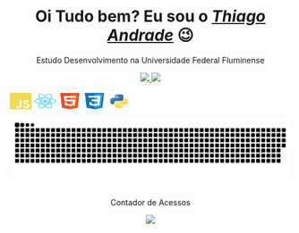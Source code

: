 <div>
  <h1 align="center">Oi Tudo bem? Eu sou o <a href="https://www.linkedin.com/in/edududuribeiro/"><i>Thiago Andrade</i></a> 😉️</h1>
  <p align="center">Estudo Desenvolvimento na Universidade Federal Fluminense</p>
 
  </a>
</div>
<div align="center">
  <a href="https://github.com/thiagoandradedeveloper">
    <img height="150em" src="https://github-readme-stats.vercel.app/api?username=thiagoandradedeveloper&count_private=true&include_all_commits=true&show_icons=true&theme=merko&hide_border=false&show_owner=true"/>
    <img height="150em" src="https://github-readme-stats.vercel.app/api/top-langs/?username=thiagoandradedeveloper&theme=merko&hide_border=false&&layout=compact"/>
  </a>
</div>
<div style="display: inline_block"><br>
  <img align="center" alt="Rafa-Js" height="30" width="40" src="https://raw.githubusercontent.com/devicons/devicon/master/icons/javascript/javascript-plain.svg">
  <img align="center" alt="Rafa-React" height="30" width="40" src="https://raw.githubusercontent.com/devicons/devicon/master/icons/react/react-original.svg">
  <img align="center" alt="Rafa-HTML" height="30" width="40" src="https://raw.githubusercontent.com/devicons/devicon/master/icons/html5/html5-original.svg">
  <img align="center" alt="Rafa-CSS" height="30" width="40" src="https://raw.githubusercontent.com/devicons/devicon/master/icons/css3/css3-original.svg">
  <img align="center" alt="Rafa-Python" height="30" width="40" src="https://raw.githubusercontent.com/devicons/devicon/master/icons/python/python-original.svg">
  <!--<img align="center" alt="Rafa-Csharp" height="30" width="40" src="https://raw.githubusercontent.com/devicons/devicon/master/icons/csharp/csharp-original.svg">
  <img align="center" alt="Rafa-Ts" height="30" width="40" src="https://raw.githubusercontent.com/devicons/devicon/master/icons/typescript/typescript-plain.svg">

  <img align="right" alt="Rafa-pic" height="150" style="border-radius:50px;" src="https://media.discordapp.net/attachments/639956127056134178/890373478988013628/Publicacoes_Instagram_1_1.png?width=676&height=676">-->
</div>
  
    ##
 
<div> 
  <a href="https://www.youtube.com/channel/UCsr76cuGk7LFnvs2I1F-11Q" target="_blank"><img src="https://img.shields.io/badge/YouTube-FF0000?style=for-the-badge&logo=youtube&logoColor=white" target="_blank"></a>
  <a href = "mailto:thiagoha3@gmail.com"><img src="https://img.shields.io/badge/-Gmail-%23333?style=for-the-badge&logo=gmail&logoColor=white" target="_blank"></a>
  <!--<a href="https://instagram.com/rafaballerini" target="_blank"><img src="https://img.shields.io/badge/-Instagram-%23E4405F?style=for-the-badge&logo=instagram&logoColor=white" target="_blank"></a>
 	<a href="https://www.twitch.tv/rafaballerinii" target="_blank"><img src="https://img.shields.io/badge/Twitch-9146FF?style=for-the-badge&logo=twitch&logoColor=white" target="_blank"></a>
 <a href="https://discord.gg/wagxzStdcR" target="_blank"><img src="https://img.shields.io/badge/Discord-7289DA?style=for-the-badge&logo=discord&logoColor=white" target="_blank"></a> 
  <a href="https://www.linkedin.com/in/rafaella-ballerini-45875016a" target="_blank"><img src="https://img.shields.io/badge/-LinkedIn-%230077B5?style=for-the-badge&logo=linkedin&logoColor=white" target="_blank"></a> -->
 
<img src='github-contribution-grid-snake.svg' /><br><br>
  
<p align="center">Contador de Acessos</p>
<p align="center"><img alingn="center" src="https://profile-counter.glitch.me/SeuPerfildoGitHub/count.svg" /></p>
  
</div>
